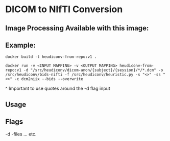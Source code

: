 
# DICOM to NIfTI Conversion

## Image Processing Available with this image:

## Example:

`docker build -t heudiconv-from-repo:v1 .`

`docker run -v <INPUT MAPPING> -v <OUTPUT MAPPING> heudiconv-from-repo:v1 -d "/src/heudiconv/dicom-anon/{subject}/{session}/*/*.dcm" -o /src/heudiconv/bids-nifti -f /src/heudiconv/heuristic.py -s "<>" -ss "<>" -c dcm2niix --bids --overwrite`

^  Important to use quotes around the -d flag input

## Usage

## Flags

-d 
-files
 ... etc.
